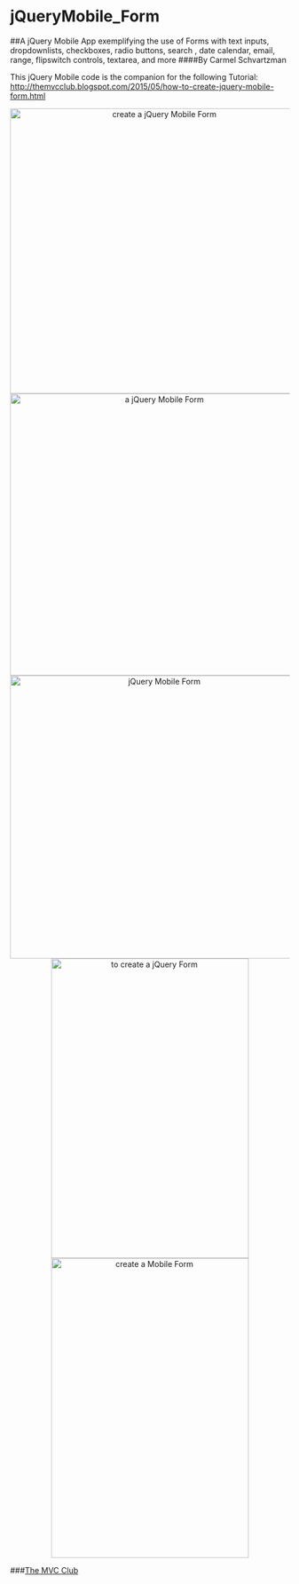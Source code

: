# jQueryMobile_Form
##A jQuery Mobile App exemplifying the use of Forms with text inputs, dropdownlists, checkboxes, radio buttons, search , date calendar, email, range, flipswitch controls, textarea,  and more
####By Carmel Schvartzman

This jQuery Mobile code is the companion for the following Tutorial:
 http://themvcclub.blogspot.com/2015/05/how-to-create-jquery-mobile-form.html

<a href="http://themvcclub.blogspot.com/2015/05/how-to-create-jquery-mobile-form.html" imageanchor="1" target="_self" style="margin-left: 1em; margin-right: 1em;">

<div class="separator" style="clear: both; text-align: center;">
 <img alt="create a jQuery Mobile Form        " border="0" height="514" src="http://1.bp.blogspot.com/-e2Cb8iEIrlQ/VVCPvSsDo_I/AAAAAAAAKnU/_vKjJIk8uSE/s540/1.png" width="540" /> </div>
<div class="separator" style="clear: both; text-align: center;">

</div>
 
 

<div class="separator" style="clear: both; text-align: center;">
 <img alt="a jQuery Mobile Form        " border="0" height="508" src="http://3.bp.blogspot.com/-xWjdhc3_kXg/VVCPyVxutzI/AAAAAAAAKo8/g1roPvpiAlg/s540/2.png" width="540" /> </div>
<div class="separator" style="clear: both; text-align: center;">
</div>
 

<div class="separator" style="clear: both; text-align: center;">
 <img alt="jQuery Mobile Form        " border="0" height="510" src="http://4.bp.blogspot.com/-1KhP6P7u9AU/VVCPzeCKLwI/AAAAAAAAKo0/4ygbGrSPOt8/s540/3.png" width="540" /> </div>
<div class="separator" style="clear: both; text-align: center;">

</div>
 

<div class="separator" style="clear: both; text-align: center;">
 <img alt=" to create a jQuery Form        " border="0" height="540" src="http://2.bp.blogspot.com/-hi7Fx1UkT2w/VVCPzd-njpI/AAAAAAAAKo4/uBWkZdT36Gs/s540/4.png" width="356" /> </div>
<div class="separator" style="clear: both; text-align: center;">

</div>
 

<div class="separator" style="clear: both; text-align: center;">
 <img alt="create a Mobile Form        " border="0" height="540" src="http://2.bp.blogspot.com/-8DS1Dex5GXY/VVCP0XrFsxI/AAAAAAAAKoo/vyFncNhYZRE/s540/5.png" width="356" /> </div>



</a>

###<a href="http://themvcclub.blogspot.com/"   target="_new"  >The MVC Club</a>

